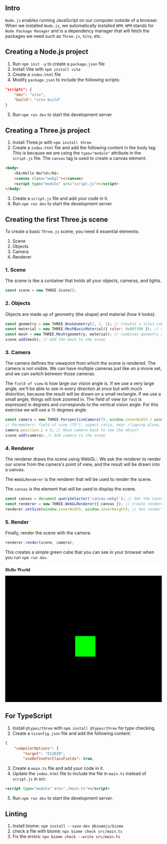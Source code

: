 ## Intro
`Node.js` enables running JavaScript on our computer outside of a browser. 
When we installed `Node.js`, we automatically installed `NPM`. `NPM` stands for `Node Package Manager` and is a dependency manager that will fetch the packages we need such as `Three.js`, `Vite`, etc.

## Creating a Node.js project
1. Run `npm init -y` to create a `package.json` file
2. Install Vite with `npm install vite`
3. Create a `index.html` file
4. Modify `package.json` to include the following scripts:
```json
"scripts": {
    "dev": "vite",
    "build": "vite build"
}
```
5. Run `npm run dev` to start the development server

## Creating a Three.js project
1. Install Three.js with `npm install three`
2. Create a `index.html` file and add the following content in the body tag:
   This is because we are using the `type="module"` attribute in the `script.js` file.
   The `canvas` tag is used to create a canvas element.
```html
<body>
    <h1>Hello World</h1>
    <canvas class="webgl"></canvas>
    <script type="module" src="script.js"></script>
</body>
```
3. Create a `script.js` file and add your code in it.
4. Run `npm run dev` to start the development server


## Creating the first Three.js scene

To create a basic `Three.js` scene, you need 4 essential elements:
1. Scene
2. Objects
3. Camera
4. Renderer

### 1. Scene
The scene is like a container that holds all your objects, cameras, and lights.
```javascript
const scene = new THREE.Scene();
```

### 2. Objects
Objects are made up of geometry (the shape) and material (how it looks):
```javascript
const geometry = new THREE.BoxGeometry(1, 1, 1); // Creates a 1x1x1 cube
const material = new THREE.MeshBasicMaterial({ color: 0x00ff00 }); // Green color
const mesh = new THREE.Mesh(geometry, material); // Combines geometry and material
scene.add(mesh); // Add the mesh to the scene
```

### 3. Camera
The camera defines the viewpoint from which the scene is rendered. The camera is not visible. We can have multiple cameras just like on a movie set, and we can switch between those cameras.

The `field of view` is how large our vision angle is. If we use a very large angle, we'll be able to see in every direction at once but with much distortion, because the result will be drawn on a small rectangle. If we use a small angle, things will look zoomed in. The field of view (or `fov`) is expressed in degrees and corresponds to the vertical vision angle. For this exercise we will use a `75` degrees angle.

```javascript
const camera = new THREE.PerspectiveCamera(75, window.innerWidth / window.innerHeight, 0.1, 100);
// Parameters: field of view (75°), aspect ratio, near clipping plane, far clipping plane
camera.position.z = 5; // Move camera back to see the object
scene.add(camera); // Add camera to the scene
```

### 4. Renderer
The renderer draws the scene using WebGL:.
We ask the renderer to render our scene from the camera's point of view, and the result will be drawn into a canvas.

The `WebGLRenderer` is the renderer that will be used to render the scene.

The `canvas` is the element that will be used to display the scene.

```javascript
const canvas = document.querySelector('canvas.webgl'); // Get the canvas element
const renderer = new THREE.WebGLRenderer({ canvas }); // Create renderer
renderer.setSize(window.innerWidth, window.innerHeight); // Set render size
```

### 5. Render
Finally, render the scene with the camera:
```javascript
renderer.render(scene, camera);
```

This creates a simple green cube that you can see in your browser when you run `npm run dev`.

![Green Cube in Three.js](assets/Screenshot%202025-05-29%20222930.png)

## For TypeScript
1. Install `@types/three` with `npm install @types/three` for type checking.
2. Create a `tsconfig.json` file and add the following content:
```json
{
    "compilerOptions": {
        "target": "ES2020",
        "useDefineForClassFields": true,
```
3. Create a `main.ts` file and add your code in it.
4. Update the `index.html` file to include the file in `main.ts` instead of `script.js` in src:
```html
<script type="module" src="./main.ts"></script>
```
5. Run `npm run dev` to start the development server.


## Linting
1. Install biome: `npm install --save-dev @biomejs/biome`
2. check a file with biome: `npx biome check src/main.ts`
3. Fix the errors: `npx biome check --write src/main.ts`
